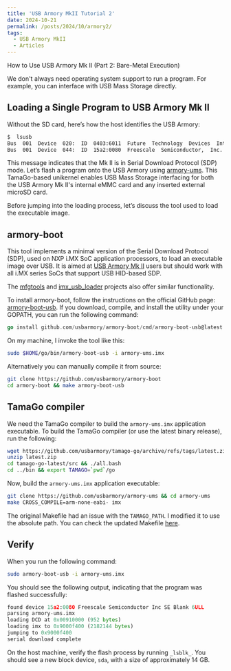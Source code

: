 ```yaml
---
title: 'USB Armory MkII Tutorial 2'
date: 2024-10-21
permalink: /posts/2024/10/armory2/
tags:
  - USB Armory MkII
  - Articles
---
```



How to Use USB Armory Mk II (Part 2: Bare-Metal Execution)

We don't always need operating system support to run a program. For example, you can interface with USB Mass Storage directly.
## Loading a Single Program to USB Armory Mk II

Without the SD card, here’s how the host identifies the USB Armory:
```bash
$  lsusb
Bus  001  Device  020:  ID  0403:6011  Future  Technology  Devices  International,  Ltd  FT4232H  Quad  HS  USB-UART/FIFO  IC
Bus  001  Device  044:  ID  15a2:0080  Freescale  Semiconductor,  Inc.  SE  Blank  6ULL
```
This message indicates that the Mk II is in Serial Download Protocol (SDP) mode. Let’s flash a program onto the USB Armory using [armory-ums](https://github.com/usbarmory/armory-ums/tree/master). This TamaGo-based unikernel enables USB Mass Storage interfacing for both the USB Armory Mk II's internal eMMC card and any inserted external microSD card.

Before jumping into the loading process, let’s discuss the tool used to load the executable image.

## armory-boot
This tool implements a minimal version of the Serial Download Protocol (SDP), used on NXP i.MX SoC application processors, to load an executable image over USB. It is aimed at [USB Armory Mk II](https://github.com/usbarmory/usbarmory/wiki) users but should work with all i.MX series SoCs that support USB HID-based SDP.

The [mfgtools](https://github.com/NXPmicro/mfgtools) and [imx_usb_loader](https://github.com/boundarydevices/imx_usb_loader) projects also offer similar functionality.

To install armory-boot, follow the instructions on the official GitHub page: [armory-boot-usb](https://github.com/usbarmory/armory-boot/tree/master/cmd/armory-boot-usb). If you download, compile, and install the utility under your GOPATH, you can run the following command:
```go
go install github.com/usbarmory/armory-boot/cmd/armory-boot-usb@latest
``` 
On my machine, I invoke the tool like this:
```bash
sudo $HOME/go/bin/armory-boot-usb -i armory-ums.imx
```
Alternatively you can manually compile it from source:

```bash
git clone https://github.com/usbarmory/armory-boot
cd armory-boot && make armory-boot-usb
```

## TamaGo compiler
We need the TamaGo compiler to build the `armory-ums.imx` application executable.
To build the TamaGo compiler (or use the latest binary release), run the following:
```bash
wget https://github.com/usbarmory/tamago-go/archive/refs/tags/latest.zip
unzip latest.zip
cd tamago-go-latest/src && ./all.bash
cd ../bin && export TAMAGO=`pwd`/go
```
Now, build the `armory-ums.imx` application executable:
```bash
git clone https://github.com/usbarmory/armory-ums && cd armory-ums
make CROSS_COMPILE=arm-none-eabi- imx
```
The original Makefile had an issue with the `TAMAGO_PATH`. I modified it to use the absolute path. You can check the updated Makefile [here](https://github.com/lizeren/armory-spoofer/blob/main/Makefile).

## Verify
When you run the following command:
```bash
sudo armory-boot-usb -i armory-ums.imx
```
You should see the following output, indicating that the program was flashed successfully:
```python
found device 15a2:0080 Freescale Semiconductor Inc SE Blank 6ULL
parsing armory-ums.imx
loading DCD at 0x00910000 (952 bytes)
loading imx to 0x9000f400 (2182144 bytes)
jumping to 0x9000f400
serial download complete
```
On the host machine, verify the flash process by running `_lsblk_`. You should see a new block device, `sda`, with a size of approximately 14 GB.